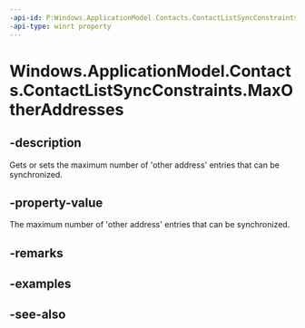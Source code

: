 ----api-id: P:Windows.ApplicationModel.Contacts.ContactListSyncConstraints.MaxOtherAddresses
-api-type: winrt property
---<!-- Property syntaxpublic Windows.Foundation.IReference<int> MaxOtherAddresses { get;  set; }--># Windows.ApplicationModel.Contacts.ContactListSyncConstraints.MaxOtherAddresses## -descriptionGets or sets the maximum number of 'other address' entries that can be synchronized.## -property-valueThe maximum number of 'other address' entries that can be synchronized.## -remarks## -examples## -see-also